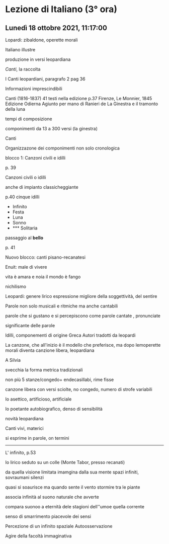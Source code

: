 # Lezione di Italiano (3° ora) 
## Lunedì 18 ottobre 2021, 11:17:00

Lopardi: zibaldone, operette morali

Italiano illustre

produzione in versi leopardiana


_Canti_, la raccolta

I Canti leopardiani, paragrafo 2 pag 36

Informazioni imprescindibili


Canti (1816-1837)
41 testi nella edizione
p.37 Firenze, Le Monnier, 1845
Edizione Odierna
Agiunto per mano di Ranieri de La Ginestra e il tramonto della luna 

tempi di composizione

componimenti da 13 a 300 versi (la ginestra)


Canti



Organizzazone dei componimenti non solo cronologica


blocco 1: Canzoni civili e idilli


p. 39

Canzoni civili o idilli

anche di impianto classicheggiante


p.40 cinque idilli
* Infinito
* Festa
* Luna
* Sonno
* *** Solitaria


passaggio al **bello**


p. 41

Nuovo blocco: canti pisano-recanatesi


Enuit: male di vivere

vita è amara e noia
il mondo è fango


nichilismo

Leopardi: genere lirico espressione migliore della soggettività, del sentire


Parole non solo musicali e ritmiche ma anche cantabili


parole che si gustano e si percepiscono come parole cantate , pronunciate

significante delle parole


Idilli, componementi di origine Greca
Autori tradotti da leopardi


La canzone, che all'inizio è il modello che preferisce, ma dopo lemoperette morali diventa canzione libera, leopardiana


A Silvia


svecchia la forma metrica tradizionali

non più 5 stanze/congedo+ endecasillabi, rime fisse

canzone libera con versi sciolte, no congedo, numero di strofe variabili

Io asettico, artificioso, artificiale

Io poetante autobiografico, denso di sensibilità

novità leopardiana

Canti vivi, materici

si esprime in parole, on termini



---

L' infinito, p.53

Io lirico seduto su un colle (Monte Tabor, presso recanati)

da quella visione limitata imamgina dalla sua mente spazi infiniti, sovraumani silenzi

quasi si soaurisce
ma quando sente il vento stormire tra le piante

associa infinità al suono naturale che avverte

compara suonoo a eternità dele stagioni dell''umoe quella corrente

senso di smarrimento piacevole dei sensi


Percezione di un infinito spaziale
Autoosservazione

Agire della facoltà immaginativa
<!--stackedit_data:
eyJoaXN0b3J5IjpbLTE3MDA1MDA2NjJdfQ==
-->